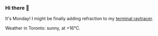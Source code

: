 ### Hi there :wave:

It's Monday! I might be finally adding refraction to my [terminal raytracer](https://github.com/bewuethr/bash-raytracer).

Weather in Toronto: sunny, at +16°C.

